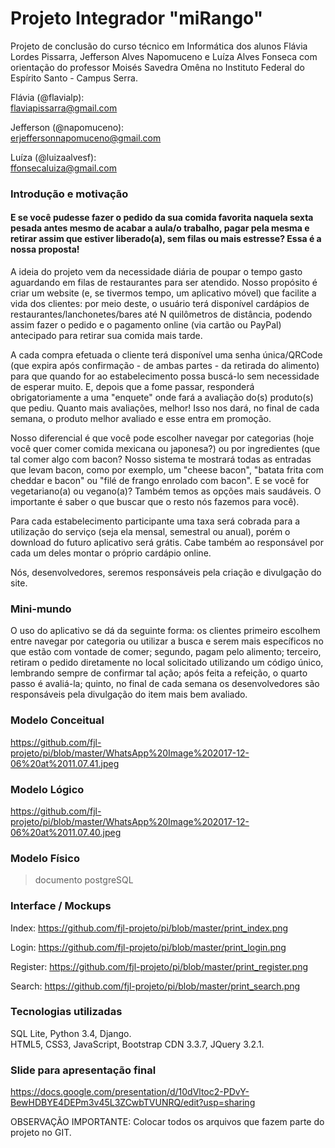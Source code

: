 # Projeto Integrador "miRango"<br>
  Projeto de conclusão do curso técnico em Informática dos alunos Flávia Lordes Pissarra, Jefferson Alves Napomuceno e Luíza Alves Fonseca com orientação do professor Moisés Savedra Omêna no Instituto Federal do Espírito Santo - Campus Serra.<br>
  
  Flávia (@flavialp):<br>
  flaviapissarra@gmail.com<br>
  
  Jefferson (@napomuceno):<br>
  erjeffersonnapomuceno@gmail.com<br>

  Luíza (@luizaalvesf):<br>
  ffonsecaluiza@gmail.com<br>

### Introdução e motivação<br>
  #### E se você pudesse fazer o pedido da sua comida favorita naquela sexta pesada antes mesmo de acabar a aula/o trabalho, pagar pela mesma e retirar assim que estiver liberado(a), sem filas ou mais estresse? Essa é a nossa proposta!
  
  A ideia do projeto vem da necessidade diária de poupar o tempo gasto aguardando em filas de restaurantes para ser atendido. Nosso propósito é criar um website (e, se tivermos tempo, um aplicativo móvel) que facilite a vida dos clientes: por meio deste, o usuário terá disponível cardápios de restaurantes/lanchonetes/bares até N quilômetros de distância, podendo assim fazer o pedido e o pagamento online (via cartão ou PayPal) antecipado para retirar sua comida mais tarde.

  A cada compra efetuada o cliente terá disponível uma senha única/QRCode (que expira após confirmação - de ambas partes - da retirada do alimento) para que quando for ao estabelecimento possa buscá-lo sem necessidade de esperar muito. E, depois que a fome passar, responderá obrigatoriamente a uma "enquete" onde fará a avaliação do(s) produto(s) que pediu. Quanto mais avaliações, melhor! Isso nos dará, no final de cada semana, o produto melhor avaliado e esse entra em promoção.
  
  Nosso diferencial é que você pode escolher navegar por categorias (hoje você quer comer comida mexicana ou japonesa?) ou por ingredientes (que tal comer algo com bacon? Nosso sistema te mostrará todas as entradas que levam bacon, como por exemplo, um "cheese bacon", "batata frita com cheddar e bacon" ou "filé de frango enrolado com bacon". E se você for vegetariano(a) ou vegano(a)? Também temos as opções mais saudáveis. O importante é saber o que buscar que o resto nós fazemos para você).
  
  Para cada estabelecimento participante uma taxa será cobrada para a utilização do serviço (seja ela mensal, semestral ou anual), porém o download do futuro aplicativo será grátis. Cabe também ao responsável por cada um deles montar o próprio cardápio online.
  
  Nós, desenvolvedores, seremos responsáveis pela criação e divulgação do site.

### Mini-mundo<br>
  
  O uso do aplicativo se dá da seguinte forma: os clientes primeiro escolhem entre navegar por categoria ou utilizar a busca e serem mais específicos no que estão com vontade de comer; segundo, pagam pelo alimento; terceiro, retiram o pedido diretamente no local solicitado utilizando um código único, lembrando sempre de confirmar tal ação; após feita a refeição, o quarto passo é avaliá-la; quinto, no final de cada semana os desenvolvedores são responsáveis pela divulgação do item mais bem avaliado.

### Modelo Conceitual<br>

  https://github.com/fjl-projeto/pi/blob/master/WhatsApp%20Image%202017-12-06%20at%2011.07.41.jpeg
  
### Modelo Lógico<br>

  https://github.com/fjl-projeto/pi/blob/master/WhatsApp%20Image%202017-12-06%20at%2011.07.40.jpeg
  
### Modelo Físico<br>

  > documento postgreSQL

### Interface / Mockups<br>

  Index:
  https://github.com/fjl-projeto/pi/blob/master/print_index.png
  
  Login:
  https://github.com/fjl-projeto/pi/blob/master/print_login.png
  
  Register:
  https://github.com/fjl-projeto/pi/blob/master/print_register.png
  
  Search:
  https://github.com/fjl-projeto/pi/blob/master/print_search.png
  
### Tecnologias utilizadas<br>

  SQL Lite, Python 3.4, Django.<br>
  HTML5, CSS3, JavaScript, Bootstrap CDN 3.3.7, JQuery 3.2.1.

### Slide para apresentação final<br>

  https://docs.google.com/presentation/d/10dVltoc2-PDvY-BewHDBYE4DEPm3v45L3ZCwbTVUNRQ/edit?usp=sharing
  
OBSERVAÇÃO IMPORTANTE:
Colocar todos os arquivos que fazem parte do projeto no GIT.
